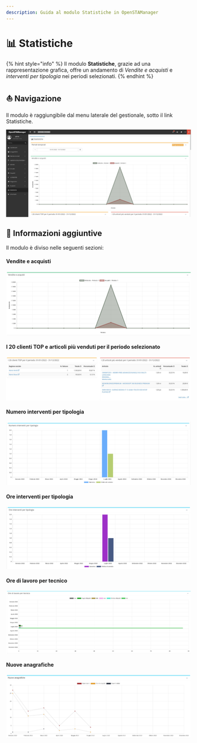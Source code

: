 ```yaml
---
description: Guida al modulo Statistiche in OpenSTAManager
---
```


# 📊 Statistiche

{% hint style="info" %}
Il modulo **Statistiche**, grazie ad una rappresentazione grafica, offre un andamento di _Vendite e acquisti_ e _interventi per tipologia_ nei periodi selezionati.
{% endhint %}

## ⛵ Navigazione

Il modulo è raggiungibile dal menu laterale del gestionale, sotto il link Statistiche.

![](<../../.gitbook/assets/image (681).png>)

## 🔽 Informazioni aggiuntive

Il modulo è diviso nelle seguenti sezioni:

#### Vendite e acquisti

![](<../../.gitbook/assets/image (363).png>)

#### I 20 clienti TOP e articoli più venduti per il periodo selezionato

![](<../../.gitbook/assets/image (638).png>)

#### Numero interventi per tipologia

![](<../../.gitbook/assets/image (629).png>)

#### Ore interventi per tipologia

![](<../../.gitbook/assets/image (2).png>)

#### Ore di lavoro per tecnico

![](<../../.gitbook/assets/image (673).png>)

#### Nuove anagrafiche

![](<../../.gitbook/assets/Clipboard - 7 luglio 2022 12 56.png>)
